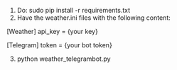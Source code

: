 1. Do: sudo pip install -r requirements.txt
2. Have the weather.ini files with the following content:

[Weather]
api_key = {your key}

[Telegram]
token = {your bot token}

3. python weather_telegrambot.py

